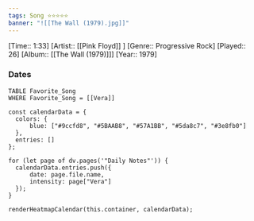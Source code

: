 ```yaml
---
tags: Song ⭐⭐⭐⭐⭐ 
banner: "![[The Wall (1979).jpg]]"
---
```

[Time:: 1:33]
[Artist:: [[Pink Floyd]] ]
[Genre:: Progressive Rock]
[Played:: 26]
[Album:: [[The Wall (1979)]]]
[Year:: 1979]
### Dates
````dataview
TABLE Favorite_Song
WHERE Favorite_Song = [[Vera]]
````

  ```dataviewjs
const calendarData = { 
	colors: { 
		blue: ["#9ccfd8", "#5BAAB8", "#57A1BB", "#5da8c7", "#3e8fb0"] 
	}, 
	entries: [] 
}; 

for (let page of dv.pages('"Daily Notes"')) { 
	calendarData.entries.push({ 
		date: page.file.name, 
		intensity: page["Vera"]
	}); 
} 

renderHeatmapCalendar(this.container, calendarData);
```

